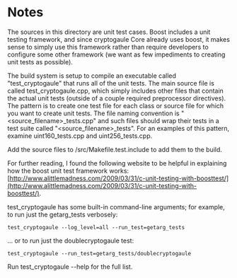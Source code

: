 # Notes
The sources in this directory are unit test cases.  Boost includes a
unit testing framework, and since cryptogaule Core already uses boost, it makes
sense to simply use this framework rather than require developers to
configure some other framework (we want as few impediments to creating
unit tests as possible).

The build system is setup to compile an executable called "test_cryptogaule"
that runs all of the unit tests.  The main source file is called
test_cryptogaule.cpp, which simply includes other files that contain the
actual unit tests (outside of a couple required preprocessor
directives).  The pattern is to create one test file for each class or
source file for which you want to create unit tests.  The file naming
convention is "<source_filename>_tests.cpp" and such files should wrap
their tests in a test suite called "<source_filename>_tests".  For an
examples of this pattern, examine uint160_tests.cpp and
uint256_tests.cpp.

Add the source files to /src/Makefile.test.include to add them to the build.

For further reading, I found the following website to be helpful in
explaining how the boost unit test framework works:
[http://www.alittlemadness.com/2009/03/31/c-unit-testing-with-boosttest/](http://www.alittlemadness.com/2009/03/31/c-unit-testing-with-boosttest/).

test_cryptogaule has some built-in command-line arguments; for
example, to run just the getarg_tests verbosely:

    test_cryptogaule --log_level=all --run_test=getarg_tests

... or to run just the doublecryptogaule test:

    test_cryptogaule --run_test=getarg_tests/doublecryptogaule

Run  test_cryptogaule --help   for the full list.

